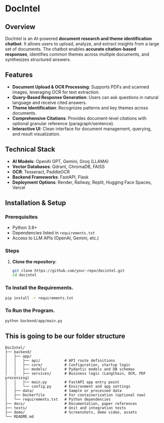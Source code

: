 # DocIntel

## Overview
DocIntel is an AI-powered **document research and theme identification chatbot**. It allows users to upload, analyze, and extract insights from a large set of documents. The chatbot enables **accurate citation-based responses**, identifies common themes across multiple documents, and synthesizes structured answers.

## Features
- **Document Upload & OCR Processing**: Supports PDFs and scanned images, leveraging OCR for text extraction.
- **Query-Based Response Generation**: Users can ask questions in natural language and receive cited answers.
- **Theme Identification**: Recognizes patterns and key themes across documents.
- **Comprehensive Citations**: Provides document-level citations with optional granular reference (paragraph/sentence).
- **Interactive UI**: Clean interface for document management, querying, and result visualization.

## Technical Stack
- **AI Models**: OpenAI GPT, Gemini, Groq (LLAMA)
- **Vector Databases**: Qdrant, ChromaDB, FAISS
- **OCR**: Tesseract, PaddleOCR
- **Backend Frameworks**: FastAPI, Flask
- **Deployment Options**: Render, Railway, Replit, Hugging Face Spaces, Vercel

## Installation & Setup
### Prerequisites
- Python 3.8+
- Dependencies listed in `requirements.txt`
- Access to LLM APIs (OpenAI, Gemini, etc.)

### Steps
1. **Clone the repository**:
   ```sh
   git clone https://github.com/your-repo/docintel.git
   cd docintel

### To Install the Requirements.
```sh
pip install -r requirements.txt
```
### To Run the Program.

```sh
python backend/app/main.py
```


## This is going to be our folder structure
```
DocIntel/
├── backend/
│   ├── app/
│   │   ├── api/           # API route definitions
│   │   ├── core/          # Configuration, startup logic
│   │   ├── models/        # Pydantic models and DB schemas
│   │   ├── services/      # Business logic (LangChain, OCR, PDF processing)
│   │   ├── main.py        # FastAPI app entry point
│   │   └── config.py      # Environment and app settings
│   ├── data/              # Sample or processed data
│   ├── Dockerfile         # For containerization (optional now)
│   └── requirements.txt   # Python dependencies
├── docs/                  # Documentation, paper references
├── tests/                 # Unit and integration tests
├── demo/                  # Screenshots, demo video, assets
└── README.md
```